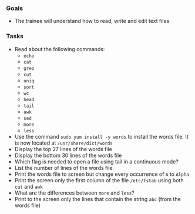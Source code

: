 ### Goals
- The trainee will understand how to read, write and edit text files

### Tasks
- Read about the following commands:
  - `echo`
  - `cat`
  - `grep`
  - `cut`
  - `uniq`
  - `sort`
  - `wc`
  - `head`
  - `tail`
  - `awk`
  - `sed`
  - `more`
  - `less`
- Use the command `sudo yum install -y words` to install the words file. It is now located at `/usr/share/dict/words`
- Display the top 27 lines of the words file
- Display the bottom 30 lines of the words file
- Which flag is needed to open a file using tail in a continuous mode?
- List the number of lines of the words file
- Print the words file to screen but change every occurrence of `A` to `Alpha`
- Print the screen only the first column of the file `/etc/fstab` using both `cut` and `awk`
- What are the differences between `more` and `less`?
- Print to the screen only the lines that contain the string `abc` (from the words file)

